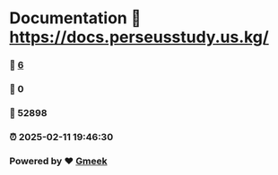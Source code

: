 # Documentation :link: https://docs.perseusstudy.us.kg/ 
### :page_facing_up: [6](https://docs.perseusstudy.us.kg//tag.html) 
### :speech_balloon: 0 
### :hibiscus: 52898 
### :alarm_clock: 2025-02-11 19:46:30 
### Powered by :heart: [Gmeek](https://github.com/Meekdai/Gmeek)
